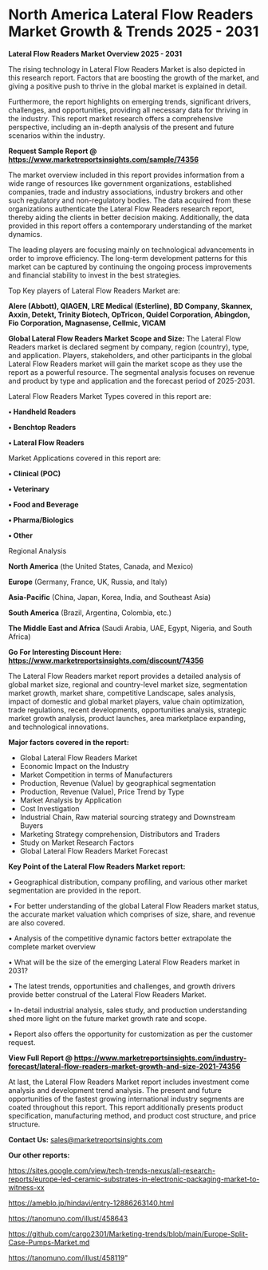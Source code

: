 # North America Lateral Flow Readers Market Growth & Trends 2025 - 2031

<Strong> Lateral Flow Readers Market Overview 2025 - 2031</strong>

The rising technology in Lateral Flow Readers Market is also depicted in this research report. Factors that are boosting the growth of the market, and giving a positive push to thrive in the global market is explained in detail.

Furthermore, the report highlights on emerging trends, significant drivers, challenges, and opportunities, providing all necessary data for thriving in the industry. This report market research offers a comprehensive perspective, including an in-depth analysis of the present and future scenarios within the industry.

<strong>Request Sample Report @ <a href=https://www.marketreportsinsights.com/sample/74356>https://www.marketreportsinsights.com/sample/74356</a></strong>

The market overview included in this report provides information from a wide range of resources like government organizations, established companies, trade and industry associations, industry brokers and other such regulatory and non-regulatory bodies. The data acquired from these organizations authenticate the Lateral Flow Readers research report, thereby aiding the clients in better decision making. Additionally, the data provided in this report offers a contemporary understanding of the market dynamics.

The leading players are focusing mainly on technological advancements in order to improve efficiency. The long-term development patterns for this market can be captured by continuing the ongoing process improvements and financial stability to invest in the best strategies.

Top Key players of Lateral Flow Readers Market are:

<strong>Alere (Abbott), QIAGEN, LRE Medical (Esterline), BD Company, Skannex, Axxin, Detekt, Trinity Biotech, OpTricon, Quidel Corporation, Abingdon, Fio Corporation, Magnasense, Cellmic, VICAM</strong>

<strong><b>Global Lateral Flow Readers Market Scope and Size:</b></strong>
The Lateral Flow Readers market is declared segment by company, region (country), type, and application. Players, stakeholders, and other participants in the global Lateral Flow Readers market will gain the market scope as they use the report as a powerful resource. The segmental analysis focuses on revenue and product by type and application and the forecast period of 2025-2031.

Lateral Flow Readers Market Types covered in this report are:

<strong>• Handheld Readers

• Benchtop Readers

• Lateral Flow Readers</strong>

Market Applications covered in this report are:

<strong>• Clinical (POC)

• Veterinary

• Food and Beverage

• Pharma/Biologics

• Other</strong> 

Regional Analysis

<strong>North America</strong> (the United States, Canada, and Mexico)

<strong>Europe</strong> (Germany, France, UK, Russia, and Italy)

<strong>Asia-Pacific</strong> (China, Japan, Korea, India, and Southeast Asia)

<strong>South America</strong> (Brazil, Argentina, Colombia, etc.)

<strong>The Middle East and Africa</strong> (Saudi Arabia, UAE, Egypt, Nigeria, and South Africa)

<strong>Go For Interesting Discount Here: <a href=https://www.marketreportsinsights.com/discount/74356>https://www.marketreportsinsights.com/discount/74356</a></strong>

The Lateral Flow Readers market report provides a detailed analysis of global market size, regional and country-level market size, segmentation market growth, market share, competitive Landscape, sales analysis, impact of domestic and global market players, value chain optimization, trade regulations, recent developments, opportunities analysis, strategic market growth analysis, product launches, area marketplace expanding, and technological innovations.

<strong><b>Major factors covered in the report:</b></strong>
<ul>
  <li>Global Lateral Flow Readers Market </li>
  <li>Economic Impact on the Industry</li>
  <li>Market Competition in terms of Manufacturers</li>
  <li>Production, Revenue (Value) by geographical segmentation</li>
  <li>Production, Revenue (Value), Price Trend by Type</li>
  <li>Market Analysis by Application</li>
  <li>Cost Investigation</li>
  <li>Industrial Chain, Raw material sourcing strategy and Downstream Buyers</li>
  <li>Marketing Strategy comprehension, Distributors and Traders</li>
  <li>Study on Market Research Factors</li>
  <li>Global Lateral Flow Readers Market Forecast</li>
</ul>

<strong><b>Key Point of the Lateral Flow Readers Market report:</b></strong>

• Geographical distribution, company profiling, and various other market segmentation are provided in the report.

• For better understanding of the global Lateral Flow Readers market status, the accurate market valuation which comprises of size, share, and revenue are also covered.

• Analysis of the competitive dynamic factors better extrapolate the complete market overview

• What will be the size of the emerging Lateral Flow Readers market in 2031?

• The latest trends, opportunities and challenges, and growth drivers provide better construal of the Lateral Flow Readers Market.

• In-detail industrial analysis, sales study, and production understanding shed more light on the future market growth rate and scope.

• Report also offers the opportunity for customization as per the customer request.

<strong><b>View Full Report @ <a href=https://www.marketreportsinsights.com/industry-forecast/lateral-flow-readers-market-growth-and-size-2021-74356>https://www.marketreportsinsights.com/industry-forecast/lateral-flow-readers-market-growth-and-size-2021-74356</a></b></strong>


At last, the Lateral Flow Readers Market report includes investment come analysis and development trend analysis. The present and future opportunities of the fastest growing international industry segments are coated throughout this report. This report additionally presents product specification, manufacturing method, and product cost structure, and price structure.

<strong>Contact Us:</strong>
sales@marketreportsinsights.com

<strong>Our other reports:</strong>

<a href=https://sites.google.com/view/tech-trends-nexus/all-research-reports/europe-led-ceramic-substrates-in-electronic-packaging-market-to-witness-xx>https://sites.google.com/view/tech-trends-nexus/all-research-reports/europe-led-ceramic-substrates-in-electronic-packaging-market-to-witness-xx</a>

<a href=https://ameblo.jp/hindavi/entry-12886263140.html>https://ameblo.jp/hindavi/entry-12886263140.html</a>

<a href=https://tanomuno.com/illust/458643>https://tanomuno.com/illust/458643</a>

<a href=https://github.com/cargo2301/Marketing-trends/blob/main/Europe-Split-Case-Pumps-Market.md>https://github.com/cargo2301/Marketing-trends/blob/main/Europe-Split-Case-Pumps-Market.md</a>

<a href=https://tanomuno.com/illust/458119>https://tanomuno.com/illust/458119</a>"
